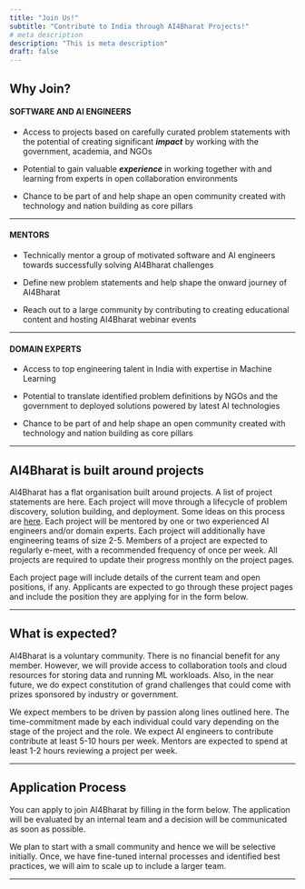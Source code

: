 ```yaml
---
title: "Join Us!"
subtitle: "Contribute to India through AI4Bharat Projects!"
# meta description
description: "This is meta description"
draft: false
---
```


## Why Join?
#### SOFTWARE AND AI ENGINEERS
* Access to projects based on carefully curated problem statements with the potential of creating significant ***impact*** by working with the government, academia, and NGOs

* Potential to gain valuable ***experience*** in working together with and learning from experts in open collaboration environments

* Chance to be part of and help shape an open community created with technology and nation building as core pillars

---

#### MENTORS
* Technically mentor a group of motivated software and AI engineers towards successfully solving AI4Bharat challenges

* Define new problem statements and help shape the onward journey of AI4Bharat

* Reach out to a large community by contributing to creating educational content and hosting AI4Bharat webinar events

---

#### DOMAIN EXPERTS
* Access to top engineering talent in India with expertise in Machine Learning

* Potential to translate identified problem definitions by NGOs and the government to deployed solutions powered by latest AI technologies

* Chance to be part of and help shape an open community created with technology and nation building as core pillars

---

## AI4Bharat is built around projects

AI4Bharat has a flat organisation built around projects. A list of project statements are here. Each project will move through a lifecycle of problem discovery, solution building, and deployment. Some ideas on this process are [here](../articles/ai-process). Each project will be mentored by one or two experienced AI engineers and/or domain experts. Each project will additionally have engineering teams of size 2-5. Members of a project are expected to regularly e-meet, with a recommended frequency of once per week. All projects are required to update their progress monthly on the project pages. 

Each project page will include details of the current team and open positions, if any. Applicants are expected to go through these project pages and include the position they are applying for in the form below. 

---

## What is expected?

AI4Bharat is a voluntary community.  There is no financial benefit for any member. However, we will provide access to collaboration tools and cloud resources for storing data and running ML workloads. Also, in the near future, we do expect constitution of grand challenges that could come with prizes sponsored by industry or government.

We expect members to be driven by passion along lines outlined here. The time-commitment made by each individual could vary depending on the stage of the project and the role. We expect AI engineers to contribute contribute at least 5-10 hours per week. Mentors are expected to spend at least 1-2 hours reviewing a project per week. 

---

## Application Process

You can apply to join AI4Bharat by filling in the form below. The application will be evaluated by an internal team and a decision will be communicated as soon as possible. 

We plan to start with a small community and hence we will be selective initially. Once, we have fine-tuned internal processes and identified best practices, we will aim to scale up to include a larger team.  

---